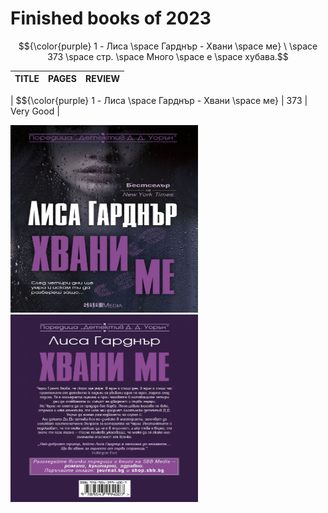 <h1>Finished books of 2023</h1>
 
 $${\color{purple} 1 - Лиса \space Гарднър - Хвани \space ме} \ \space 373 \space стр. \space Много \space е \space хубава.$$

| TITLE | PAGES | REVIEW |
| ----- | ----- | ------ |

| $${\color{purple} 1 - Лиса \space Гарднър - Хвани \space ме}
| 373 | Very Good |

<img src='./img/LisaFront.jpg' width='300px' height='300px'> <img src='./img/LisaBack.jpg' width='300px' height='300px'>
